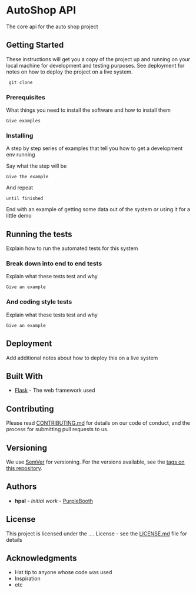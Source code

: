 # AutoShop API

The core api for the auto shop project

## Getting Started

These instructions will get you a copy of the project up and running on your local machine for development and testing purposes. See deployment for notes on how to deploy the project on a live system.

` 
  git clone 
`

### Prerequisites

What things you need to install the software and how to install them

```
Give examples
```

### Installing

A step by step series of examples that tell you how to get a development env running

Say what the step will be

```
Give the example
```

And repeat

```
until finished
```

End with an example of getting some data out of the system or using it for a little demo

## Running the tests

Explain how to run the automated tests for this system

### Break down into end to end tests

Explain what these tests test and why

```
Give an example
```

### And coding style tests

Explain what these tests test and why

```
Give an example
```

## Deployment

Add additional notes about how to deploy this on a live system

## Built With

* [Flask](http://flask.pocoo.org/) - The web framework used

## Contributing

Please read [CONTRIBUTING.md](CONTRIBUTING.md) for details on our code of conduct, and the process for submitting pull requests to us.

## Versioning

We use [SemVer](http://semver.org/) for versioning. For the versions available, see the [tags on this repository](https://gitlab.com/-/ide/project/appcellon/internal/autoshop/autoshop_api/tags). 

## Authors

* **hpal** - *Initial work* - [PurpleBooth](https://github.com/phalbert)


## License

This project is licensed under the .... License - see the [LICENSE.md](LICENSE.md) file for details

## Acknowledgments

* Hat tip to anyone whose code was used
* Inspiration
* etc
